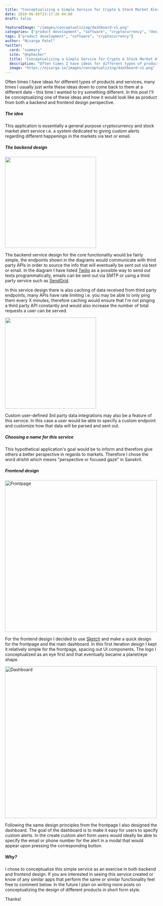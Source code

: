 ```yaml
---
title: "Conceptualizing a Simple Service for Crypto & Stock Market Alerts"
date: 2018-06-05T23:17:26-04:00
draft: false

featuredImage: "/images/conceptualizing/dashboard-v1.png"
categories: ["product development", "software", "cryptocurrency", "design"]
tags: ["product development", "software", "cryptocurrency"]
author: "Nisarga Patel"
twitter:
  card: "summary"
  site: "@nphacker"
  title: "Conceptualizing a Simple Service for Crypto & Stock Market Alerts"
  description: "Often times I have ideas for different types of products and services, many times I usually just write these ideas down to come back to them at a different date - this time I wanted to try something different. In this post I'll be conceptualizing one of these ideas and how it would look like as product from both a backend and frontend design perspective."
  image: "https://nisarga.io/images/conceptualizing/dashboard-v1.png"
---
```


Often times I have ideas for different types of products and services, many times I usually just write these ideas down to come back to them at a different date - this time I wanted to try something different. In this post I'll be conceptualizing one of these ideas and how it would look like as product from both a backend and frontend design perspective.

##### The idea

This application is essentially a general purpose cryptocurrency and stock market alert service i.e. a system dedicated to giving custom alerts regarding different happenings in the markets via text or email.

##### The backend design
<img src="/images/conceptualizing/service.png" width="300" />

The backend service design for the core functionality would be fairly simple, the endpoints shown in the diagrams would communicate with third party APIs in order to source the info that will eventually be sent out via text or email. In the diagram I have listed [Twilio](https://www.twilio.com/) as a possible way to send out texts programmatically, emails can be sent out via SMTP or using a third party service such as [SendGrid](https://sendgrid.com/).

In this service design there is also caching of data received from third party endpoints, many APIs have rate limiting i.e. you may be able to only ping them every X minutes, therefore caching would ensure that I'm not pinging a third party API constantly and would also increase the number of total requests a user can be served. 

<img src="/images/conceptualizing/thirdparty.png" width="300" />

Custom user-defined 3rd party data integrations may also be a feature of this service. In this case a user would be able to specify a custom endpoint and customize how that data will be parsed and sent out.

##### Choosing a name for this service

This hypothetical application's goal would be to inform and therefore give others a better perspective in regards to markets. Therefore I chose the word *drishti* which means "perspective or focused gaze" in Sanskrit.

##### Frontend design

<img src="/images/conceptualizing/frontpage-v1.png" alt="Frontpage" width="500" />

For the frontend design I decided to use [Sketch](https://www.sketchapp.com/) and make a quick design for the frontpage and the main dashboard. In this first iteration design I kept it relatively simple for the frontpage, spacing out UI components. The logo I conceptualized as an eye first and that eventually became a planet/eye shape.

<img src="/images/conceptualizing/dashboard-v1.png" alt="Dashboard" width="500" />

Following the same design principles from the frontpage I also designed the dashboard. The goal of the dashboard is to make it easy for users to specify custom alerts. In the create custom alert form users would ideally be able to specify the email or phone number for the alert in a modal that would appear upon pressing the corresponding button. 

##### Why?

I chose to conceptualize this simple service as an exercise in both backend and frontend design. If you are interested in seeing this service created or know of any similar apps that perform the same or similar functionality feel free to comment below. In the future I plan on writing more posts on conceptualizing the design of different products in short form style.

Thanks!